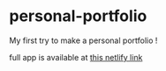 # personal-portfolio

My first try to make a personal portfolio !

full app is available at <a href="https://mohamedamueen.netlify.app/">this netlify link</a>
